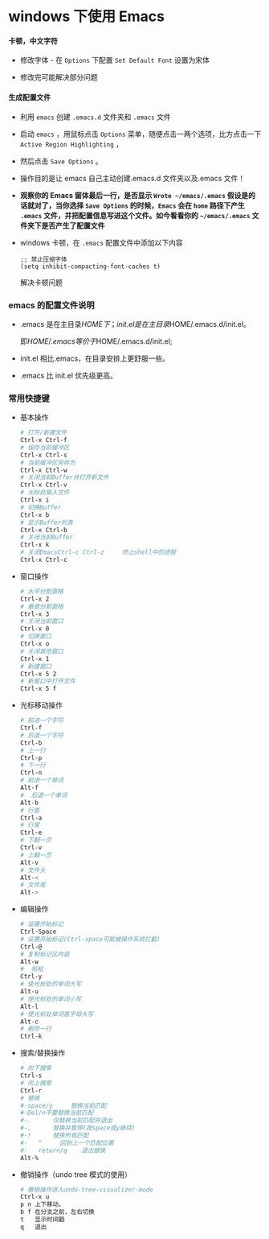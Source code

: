 # windows 下使用 Emacs

#### 卡顿，中文字符

- 修改字体 - 在 `Options` 下配置 `Set Default Font` 设置为宋体

- 修改完可能解决部分问题

#### 生成配置文件

- 利用 `emacs` 创建 `.emacs.d` 文件夹和 `.emacs` 文件
- 启动 `emacs` ，用鼠标点击 `Options` 菜单，随便点击一两个选项，比方点击一下 `Active Region Highlighting` ，
- 然后点击 `Save Options` 。

- 操作目的是让 emacs 自己主动创建.emacs.d 文件夹以及.emacs 文件！
- **观察你的 Emacs 窗体最后一行，是否显示 `Wrote ~/emacs/.emacs` 假设是的话就对了，当你选择 `Save Options` 的时候，`Emacs` 会在 `home` 路径下产生 `.emacs` 文件，并把配置信息写进这个文件。如今看看你的 `~/emacs/.emacs` 文件夹下是否产生了配置文件**

- windows 卡顿，在 `.emacs` 配置文件中添加以下内容

  ```emacs
  ;; 禁止压缩字体
  (setq inhibit-compacting-font-caches t)
  ```

  解决卡顿问题

### emacs 的配置文件说明

- .emacs 是在主目录$HOME下；init.el是在主目录$HOME/.emacs.d/init.el。

  即$HOME/.emacs等价于$HOME/.emacs.d/init.el;

- init.el 相比.emacs，在目录安排上更舒服一些。
- .emacs 比 init.el 优先级更高。

### 常用快捷键

- 基本操作

  ```sh
  # 打开/新建文件
  Ctrl-x Ctrl-f
  # 保存当前缓冲区
  Ctrl-x Ctrl-s
  # 当前缓冲区另存为
  Ctrl-x Ctrl-w
  # 关闭当前Buffer并打开新文件
  Ctrl-x Ctrl-v
  # 光标处插入文件
  Ctrl-x i
  # 切换Buffer
  Ctrl-x b
  # 显示Buffer列表
  Ctrl-x Ctrl-b
  # 关闭当前Buffer
  Ctrl-x k
  # 关闭EmacsCtrl-c Ctrl-z     终止shell中的进程
  Ctrl-x Ctrl-c
  ```

- 窗口操作

  ```sh
  # 水平分割窗格
  Ctrl-x 2
  # 垂直分割窗格
  Ctrl-x 3
  # 关闭当前窗口
  Ctrl-x 0
  # 切换窗口
  Ctrl-x o
  # 关闭其他窗口
  Ctrl-x 1
  # 新建窗口
  Ctrl-x 5 2
  # 新窗口中打开文件
  Ctrl-x 5 f
  ```

- 光标移动操作

  ```sh
  # 前进一个字符
  Ctrl-f
  # 后退一个字符
  Ctrl-b
  # 上一行
  Ctrl-p
  # 下一行
  Ctrl-n
  # 前进一个单词
  Alt-f
  #  后退一个单词
  Alt-b
  # 行首
  Ctrl-a
  # 行尾
  Ctrl-e
  # 下翻一页
  Ctrl-v
  # 上翻一页
  Alt-v
  # 文件头
  Alt-<
  # 文件尾
  Alt->
  ```

- 编辑操作

  ```sh
  # 设置开始标记
  Ctrl-Space
  # 设置开始标记(Ctrl-space可能被操作系统拦截)
  Ctrl-@
  # 复制标记区内容
  Alt-w
  #  帖粘
  Ctrl-y
  # 使光标处的单词大写
  Alt-u
  # 使光标处的单词小写
  Alt-l
  # 使光标处单词首字母大写
  Alt-c
  # 删除一行
  Ctrl-k
  ```

- 搜索/替换操作

  ```sh
  # 向下搜索
  Ctrl-s
  # 向上搜索
  Ctrl-r
  # 替换
  #-space/y     替换当前匹配
  #-Del/n不要替换当前匹配
  #-.      仅替换当前匹配并退出
  #-,      替换并暂停(按space或y继续)
  #-!      替换所有匹配
  #-   ^     回到上一个匹配位置
  #-   return/q    退出替换
  Alt-%
  ```

- 撤销操作（undo tree 模式的使用）

  ```sh
  # 撤销操作进入undo-tree-visualizer-mode
  Ctrl-x u
  p n 上下移动，
  b f 在分支之前，左右切换
  t   显示时间戳
  q   退出
  ```
